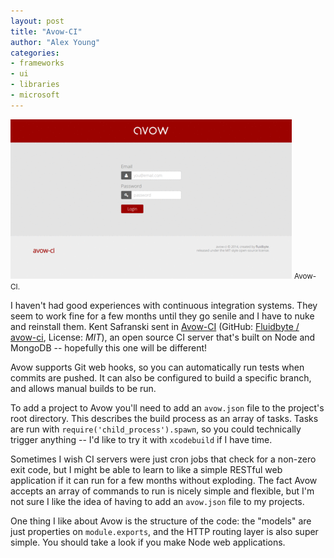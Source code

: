 ```yaml
---
layout: post
title: "Avow-CI"
author: "Alex Young"
categories:
- frameworks
- ui
- libraries
- microsoft
---
```


<div class="image">
  <img src="/images/posts/avow-demo.gif" />
  <small>Avow-CI.</small>
</div>

I haven't had good experiences with continuous integration systems.  They seem to work fine for a few months until they go senile and I have to nuke and reinstall them.  Kent Safranski sent in [Avow-CI](http://avow-ci.com/) (GitHub: [Fluidbyte / avow-ci](https://github.com/Fluidbyte/avow-ci), License: _MIT_), an open source CI server that's built on Node and MongoDB -- hopefully this one will be different!

Avow supports Git web hooks, so you can automatically run tests when commits are pushed.  It can also be configured to build a specific branch, and allows manual builds to be run.

To add a project to Avow you'll need to add an `avow.json` file to the project's root directory.  This describes the build process as an array of tasks.  Tasks are run with `require('child_process').spawn`, so you could technically trigger anything -- I'd like to try it with `xcodebuild` if I have time.

Sometimes I wish CI servers were just cron jobs that check for a non-zero exit code, but I might be able to learn to like a simple RESTful web application if it can run for a few months without exploding.  The fact Avow accepts an array of commands to run is nicely simple and flexible, but I'm not sure I like the idea of having to add an `avow.json` file to my projects.

One thing I like about Avow is the structure of the code: the "models" are just properties on `module.exports`, and the HTTP routing layer is also super simple.  You should take a look if you make Node web applications.

